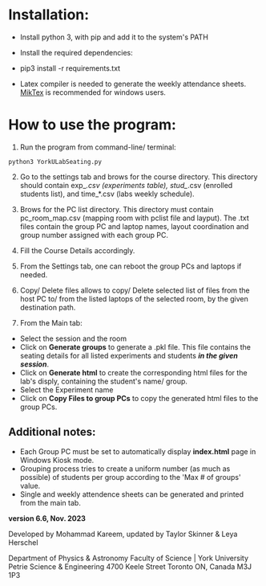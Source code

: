 # Installation:
- Install python 3, with pip and add it to the system's PATH
- Install the required dependencies:

- pip3 install -r requirements.txt
- Latex compiler is needed to generate the weekly attendance sheets. [MikTex](https://miktex.org/download) is recommended for windows users.


# How to use the program:
1. Run the program from command-line/ terminal:
```
python3 YorkULabSeating.py
```

2. Go to the settings tab and brows for the course directory. This directory should contain exp_*.csv (experiments table), stud_*.csv (enrolled students list), and time_*.csv (labs weekly schedule).

3. Brows for the PC list directory. This directory must contain pc_room_map.csv (mapping room with pclist file and layput). The .txt files contain the group PC and laptop names, layout coordination and group number assigned with each group PC.

4. Fill the Course Details accordingly.

5. From the Settings tab, one can reboot the group PCs and laptops if needed.
6. Copy/ Delete files allows to copy/ Delete selected list of files from the host PC to/ from the listed laptops of the selected room, by the given destination path.

7. From the Main tab:
- Select the session and the room 
- Click on **Generate groups** to generate a .pkl file. This file contains the seating details for all listed experiments and students ***in the given session***.
- Click on **Generate html** to create the corresponding html files for the lab's disply, containing the student's name/ group.
- Select the Experiment name
- Click on **Copy Files to group PCs** to copy the generated html files to the group PCs. 
 
## Additional notes:

- Each Group PC must be set to automatically display **index.html** page in Windows Kiosk mode.
- Grouping process tries to create a uniform number (as much as possible) of students per group according to the 'Max # of groups' value.
- Single and weekly attendence sheets can be generated and printed from the main tab.


**version 6.6, Nov. 2023**

Developed by Mohammad Kareem, updated by Taylor Skinner & Leya Herschel

Department of Physics & Astronomy
Faculty of Science | York University
Petrie Science & Engineering
4700 Keele Street Toronto ON, Canada M3J 1P3

